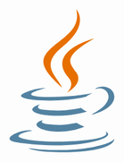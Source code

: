 <svg width="189px" height="256px" viewBox="0 0 189 256" version="1.1" xmlns="http://www.w3.org/2000/svg" xmlns:xlink="http://www.w3.org/1999/xlink">
    <g id="Page-1" stroke="none" stroke-width="1" fill="none" fill-rule="evenodd">
        <g id="java">
            <path d="M60.9480327,197.898746 C60.9480327,197.898746 51.20388,203.577614 67.8826145,205.499268 C88.0884327,207.809387 98.4153927,207.478091 120.682342,203.254583 C120.682342,203.254583 126.536531,206.933278 134.712327,210.119505 C84.7957094,231.559386 21.7411855,208.877662 60.9480327,197.898746" id="Path" fill="#5382A1"></path>
            <path d="M54.8484873,169.921107 C54.8484873,169.921107 43.9194763,178.028561 60.6105818,179.758739 C82.1950694,181.990338 99.2408073,182.172861 128.736491,176.480906 C128.736491,176.480906 
132.816142,180.625894 139.231145,182.89262 C78.878978,200.578731 11.65752,184.28737 54.8484873,169.921107" id="Path" fill="#5382A1"></path>
            <path d="M106.269545,122.461747 C118.568978,136.653063 103.037989,149.423458 103.037989,149.423458 C103.037989,149.423458 134.268349,133.266405 119.925655,113.033931 C106.530022,94.1658991 
96.2573567,84.7911177 151.869403,52.4680596 C151.869403,52.4680596 64.5768327,74.3170664 106.269545,122.461747" id="Path" fill="#E76F00"></path>
            <path d="M172.288277,218.592693 C172.288277,218.592693 179.499142,224.547068 164.34684,229.153529 C135.534305,237.900846 44.4259963,240.54226 19.1164909,229.502044 C10.0183745,225.535446 27.07992,220.030835 32.4468327,218.875776 C38.0439818,217.659416 41.2425491,217.886021 41.2425491,217.886021 C31.12452,210.742837 -24.1562618,231.912033 13.1626473,237.974544 C114.936742,254.515238 198.687109,230.526238 172.288277,218.592693" id="Path" fill="#5382A1"></path>
            <path d="M65.6338582,140.93305 C65.6338582,140.93305 19.2903709,151.964312 49.2224727,155.97017 C61.8607309,157.66591 87.0547747,157.282268 110.522389,155.311711 C129.701422,153.690358 148.959491,150.243088 148.959491,150.243088 C148.959491,150.243088 142.196727,153.145545 137.304033,156.493632 C90.2430327,168.897602 -0.670090909,163.127128 25.5026291,150.439386 C47.6369345,139.716691 65.6338582,140.93305 65.6338582,140.93305" id="Path" fill="#5382A1"></path>
            <path d="M148.768429,187.503214 C196.608109,162.589891 174.488923,138.648416 159.050029,141.873903 C155.265905,142.663228 153.578651,143.347172 153.578651,143.347172 C153.578651,143.347172 
154.983437,141.141746 157.666549,140.187118 C188.209637,129.425851 211.699243,171.926103 147.806935,188.758833 C147.806935,188.759522 148.547127,188.09624 148.768429,187.503214" id="Path" fill="#5382A1"></path>
            <path d="M119.925655,0.274817278 C119.925655,0.274817278 146.420018,26.8356661 94.796902,67.6787483 C53.4004037,100.441927 85.3572106,119.122614 94.77972,140.466067 C70.6158982,118.617061 52.8828873,99.3832953 64.7795782,81.4822896 C82.2411167,55.2052121 130.615495,42.465124 119.925655,0.274817278" id="Path" fill="#E76F00"></path>
            <path d="M70.3348037,255.012526 C116.254931,257.958374 186.770487,253.378086 188.44056,231.602778 C188.44056,231.602778 185.230309,239.857628 150.490047,246.413294 C111.296258,253.805121 62.9562437,252.942098 34.2852873,248.204772 C34.2859745,248.204083 40.1545963,253.072963 70.3348037,255.012526" id="Path" fill="#5382A1"></path>
        </g>
    </g>
</svg>
